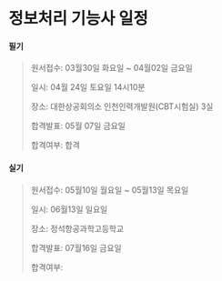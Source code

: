 # 정보처리 기능사 일정

#### 필기

> 원서접수: 03월30일 화요일 ~ 04월02일 금요일
>
> 일시: 04월 24일 토요일 14시10분
>
> 장소: 대한상공회의소 인천인력개발원(CBT시험실) 3실
>
> 합격발표: 05월 07일 금요일
> 
> 합격여부: 합격

#### 실기

> 원서접수: 05월10일 월요일 ~ 05월13일 목요일
>
> 일시: 06월13일 일요일
>
> 장소: 정석항공과학고등학교
>
> 합격발표: 07월16일 금요일
> 
> 합격여부: 
